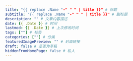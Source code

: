 ```yaml
---
title: "{{ replace .Name "-" " " | title }}" # 标题
subtitle: "{{ replace .Name "-" " " | title }}" # 副标题
description: "" # 文章内容描述
date: {{ .Date }} # 时间
lastmod: {{ .Date }} # 上次修改时间
tags: [""] # 标签
categories: [""] # 分类
featuredImagePreview: "" # 封面链接
draft: false # 是否为草稿
hiddenFromHomePage: false # 私人
---
```

<!--more-->